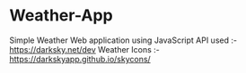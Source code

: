 # Weather-App
Simple Weather Web application using JavaScript 
API used :- https://darksky.net/dev
Weather Icons :- https://darkskyapp.github.io/skycons/
